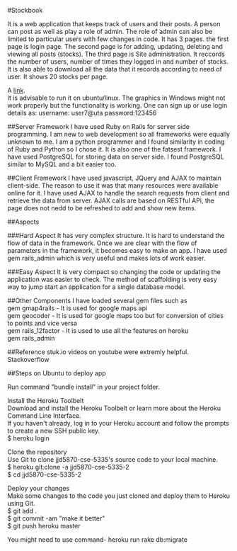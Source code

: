 
#Stockbook

It is a web application that keeps track of users and their posts. A person can post as well as play a role of admin. The role of admin can also be limited to particular users with few changes in code. It has 3 pages. the first page is login page. The second page is for adding, updating, deleting and viewing all posts (stocks). The third page is Site administration. It reccords the number of users, number of times they logged in and number of stocks. It is also able to download all the data that it records according to need of user. It shows 20 stocks per page.
 


 A [link](https://jjd5870-cse5335-2.herokuapp.com/).  
 It is advisable to run it on ubuntu/linux. The graphics in Windows might not work properly but the functionality is working.
 One can sign up or use login details as: username: user7@uta password:123456
 
 
##Server Framework
I have used Ruby on Rails for server side programming. I am new to web development so all frameworks were equally unknown to me. I am a python programmer and I found similarity in coding of Ruby and Python so I chose it. It is also one of the fatsest framework. I have used PostgreSQL for storing data on server side. I found PostgreSQL similar to MySQL and a bit easier too.


##Client Framework
I have used javascript, JQuery and AJAX to maintain client-side. The reason to use it was that many resources were available online for it. I have used AJAX to handle the search requests from client and retrieve the data from server.
AJAX calls are based on RESTful APi, the page does not nedd to be refreshed to add and show new items.

##Aspects

###Hard Aspect
It has very complex structure. It is hard to understand the flow of data in the framework. Once we are clear with the flow of parameters in the framework, it becomes easy to make an app.
I have used gem rails_admin which is very useful and makes lots of work easier.

###Easy Aspect
It is very compact so changing the code or updating the application was easier to check. The method of scaffolding is very easy way to jump start an application for a single database model.

##Other Components
I have loaded several gem files such as  
gem gmap4rails - It is used for google maps api  
gem geocoder - It is used for google maps too but for conversion of cities to points and vice versa    
gem rails_12factor - It is used to use all the features on heroku  
gem rails_admin  

##Reference
stuk.io videos on youtube were extremly helpful.  
Stackoverflow

##Steps on Ubuntu to deploy app

Run command "bundle install" in your project folder.  

Install the Heroku Toolbelt  
Download and install the Heroku Toolbelt or learn more about the Heroku Command Line Interface.  
If you haven't already, log in to your Heroku account and follow the prompts to create a new SSH public key.  
$ heroku login

Clone the repository  
Use Git to clone jjd5870-cse-5335's source code to your local machine.  
$ heroku git:clone -a jjd5870-cse-5335-2  
$ cd jjd5870-cse-5335-2  

Deploy your changes  
Make some changes to the code you just cloned and deploy them to Heroku using Git.  
$ git add .  
$ git commit -am "make it better"  
$ git push heroku master  
  
You might need to use command- heroku run rake db:migrate 
